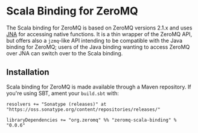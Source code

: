 # Scala Binding for ZeroMQ

The Scala binding for ZeroMQ is based on ZeroMQ versions 2.1.x and uses [JNA][]
for accessing native functions. It is a thin wrapper of the ZeroMQ API, but
offers also a `jzmq`-like API intending to be compatible with the Java binding
for ZeroMQ; users of the Java binding wanting to access ZeroMQ over JNA can
switch over to the Scala binding.

[JNA]: https://github.com/twall/jna

## Installation

Scala binding for ZeroMQ is made available through a Maven repository. If
you're using SBT, ament your `build.sbt` with:

````
resolvers += "Sonatype (releases)" at "https://oss.sonatype.org/content/repositories/releases/"

libraryDependencies += "org.zeromq" %% "zeromq-scala-binding" % "0.0.6"
````
